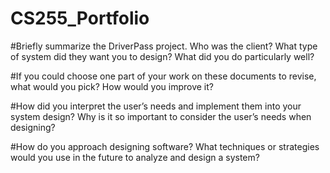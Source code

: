 # CS255_Portfolio

#Briefly summarize the DriverPass project. Who was the client? What type of system did they want you to design?
What did you do particularly well?

#If you could choose one part of your work on these documents to revise, what would you pick? How would you improve it?

#How did you interpret the user’s needs and implement them into your system design? Why is it so important to consider the user’s needs when designing?

#How do you approach designing software? What techniques or strategies would you use in the future to analyze and design a system?
